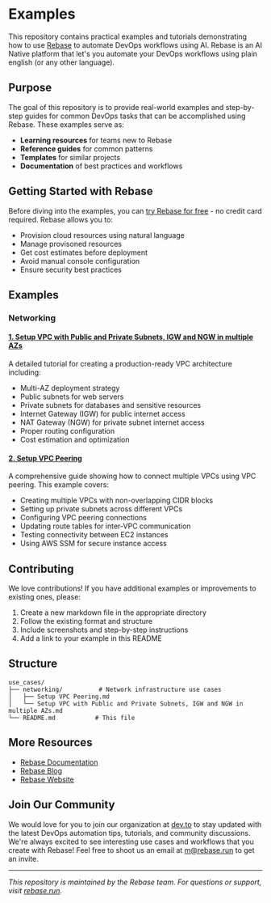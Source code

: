 # Examples 

This repository contains practical examples and tutorials demonstrating how to use [Rebase](https://rebase.run) to automate DevOps workflows using AI. Rebase is an AI Native platform that let's you automate your DevOps workflows using plain english (or any other language).

## Purpose

The goal of this repository is to provide real-world examples and step-by-step guides for common DevOps tasks that can be accomplished using Rebase. These examples serve as:

- **Learning resources** for teams new to Rebase
- **Reference guides** for common patterns
- **Templates** for similar projects
- **Documentation** of best practices and workflows

## Getting Started with Rebase

Before diving into the examples, you can [try Rebase for free](https://rebase.run) - no credit card required. Rebase allows you to:

- Provision cloud resources using natural language
- Manage provisoned resources
- Get cost estimates before deployment
- Avoid manual console configuration
- Ensure security best practices

## Examples

### Networking

#### [1. Setup VPC with Public and Private Subnets, IGW and NGW in multiple AZs](./networking/Setup%20VPC%20with%20Public%20and%20Private%20Subnets%2C%20IGW%20and%20NGW%20in%20multiple%20AZs.md)
A detailed tutorial for creating a production-ready VPC architecture including:
- Multi-AZ deployment strategy
- Public subnets for web servers
- Private subnets for databases and sensitive resources
- Internet Gateway (IGW) for public internet access
- NAT Gateway (NGW) for private subnet internet access
- Proper routing configuration
- Cost estimation and optimization

#### [2. Setup VPC Peering](./networking/Setup%20VPC%20Peering.md)
A comprehensive guide showing how to connect multiple VPCs using VPC peering. This example covers:
- Creating multiple VPCs with non-overlapping CIDR blocks
- Setting up private subnets across different VPCs
- Configuring VPC peering connections
- Updating route tables for inter-VPC communication
- Testing connectivity between EC2 instances
- Using AWS SSM for secure instance access

## Contributing

We love contributions! If you have additional examples or improvements to existing ones, please:

1. Create a new markdown file in the appropriate directory
2. Follow the existing format and structure
3. Include screenshots and step-by-step instructions
4. Add a link to your example in this README

## Structure

```
use_cases/
├── networking/          # Network infrastructure use cases
│   ├── Setup VPC Peering.md
│   └── Setup VPC with Public and Private Subnets, IGW and NGW in multiple AZs.md
└── README.md           # This file
```

## More Resources

- [Rebase Documentation](https://docs.rebase.run)
- [Rebase Blog](https://blog.rebase.run)
- [Rebase Website](https://rebase.run/)

## Join Our Community

We would love for you to join our organization at [dev.to](https://dev.to/rebase-ai/) to stay updated with the latest DevOps automation tips, tutorials, and community discussions. We're always excited to see interesting use cases and workflows that you create with Rebase! Feel free to shoot us an email at m@rebase.run to get an invite.

---

*This repository is maintained by the Rebase team. For questions or support, visit [rebase.run](https://rebase.run).* 